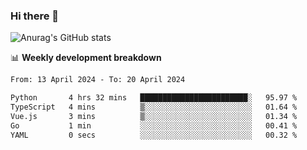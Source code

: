 ### Hi there 👋
![Anurag's GitHub stats](https://github-readme-stats.vercel.app/api?username=jami1024&show_icons=true&theme=radical)

📊 **Weekly development breakdown**
<!--START_SECTION:waka-->

```txt
From: 13 April 2024 - To: 20 April 2024

Python       4 hrs 32 mins   ████████████████████████░   95.97 %
TypeScript   4 mins          ▒░░░░░░░░░░░░░░░░░░░░░░░░   01.64 %
Vue.js       3 mins          ▒░░░░░░░░░░░░░░░░░░░░░░░░   01.34 %
Go           1 min           ░░░░░░░░░░░░░░░░░░░░░░░░░   00.41 %
YAML         0 secs          ░░░░░░░░░░░░░░░░░░░░░░░░░   00.32 %
```

<!--END_SECTION:waka-->
<!--
**jami1024/jami1024** is a ✨ _special_ ✨ repository because its `README.md` (this file) appears on your GitHub profile.

Here are some ideas to get you started:

- 🔭 I’m currently working on ...
- 🌱 I’m currently learning ...
- 👯 I’m looking to collaborate on ...
- 🤔 I’m looking for help with ...
- 💬 Ask me about ...
- 📫 How to reach me: ...
- 😄 Pronouns: ...
- ⚡ Fun fact: ...
-->
